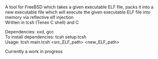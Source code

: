 A tool for FreeBSD which takes a given executable ELF file, packs it into a new executable file which will execute the given executable ELF file into memory via reflective elf injection<br>
Written in tcsh (Tenex C shell) and C<br>

Dependencies: xxd, gcc<br>
To install dependencies: tcsh setup.tcsh<br>
Usage: tcsh main.tcsh <src_ELF_path> <new_ELF_path><br>

Currently a work in progress
